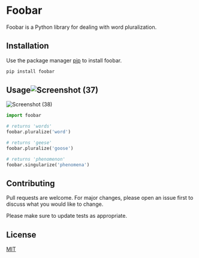 # Foobar

Foobar is a Python library for dealing with word pluralization.

## Installation

Use the package manager [pip](https://pip.pypa.io/en/stable/) to install foobar.

```bash
pip install foobar
```

## Usage![Screenshot (37)](https://github.com/user-attachments/assets/1f1b1cd6-25d1-4917-8f46-18ae1cc952a1)


![Screenshot (38)](https://github.com/user-attachments/assets/ee835812-f132-4ac4-86be-89ff30eb9b0a)


```python
import foobar

# returns 'words'
foobar.pluralize('word')

# returns 'geese'
foobar.pluralize('goose')

# returns 'phenomenon'
foobar.singularize('phenomena')
```

## Contributing

Pull requests are welcome. For major changes, please open an issue first
to discuss what you would like to change.

Please make sure to update tests as appropriate.

## License

[MIT](https://choosealicense.com/licenses/mit/)
